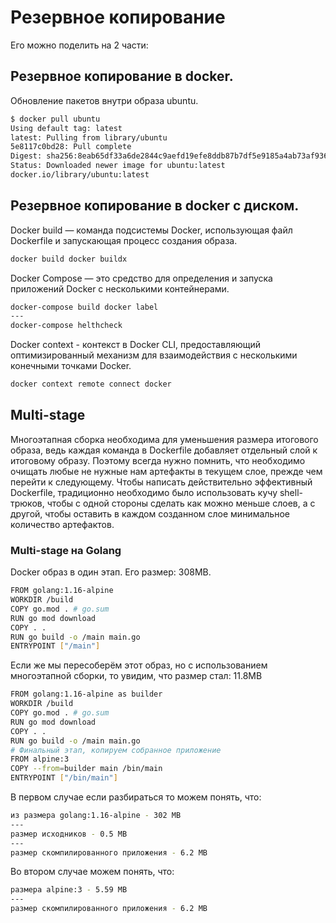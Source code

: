 # Резервное копирование

Его можно поделить на 2 части:

## Резервное копирование в docker.
Обновление пакетов внутри образа ubuntu.
```sh
$ docker pull ubuntu
Using default tag: latest
latest: Pulling from library/ubuntu
5e8117c0bd28: Pull complete 
Digest: sha256:8eab65df33a6de2844c9aefd19efe8ddb87b7df5e9185a4ab73af936225685bb
Status: Downloaded newer image for ubuntu:latest
docker.io/library/ubuntu:latest
```

## Резервное копирование в docker с диском.

Docker build — команда подсистемы Docker, использующая файл Dockerfile и запускающая процесс создания образа.
```sh
docker build docker buildx
```

Docker Compose — это средство для определения и запуска приложений Docker с несколькими контейнерами.
```sh
docker-compose build docker label
---
docker-compose helthcheck
```

Docker context - контекст в Docker CLI, предоставляющий оптимизированный механизм для взаимодействия с несколькими конечными точками Docker. 
```sh
docker context remote connect docker
```

## Multi-stage 

Многоэтапная сборка необходима для уменьшения размера итогового образа, ведь каждая команда в Dockerfile добавляет отдельный слой к 
итоговому образу. Поэтому  всегда нужно помнить, что необходимо очищать любые не нужные нам артефакты в текущем слое, прежде чем 
перейти к следующему. Чтобы написать действительно эффективный Dockerfile, традиционно необходимо было использовать кучу shell-трюков, 
чтобы с одной стороны сделать как можно меньше слоев, а с другой, чтобы оставить в каждом созданном слое минимальное количество артефактов.

### Multi-stage на Golang

Docker образ в один этап. Его размер: 308MB.
```sh
FROM golang:1.16-alpine
WORKDIR /build
COPY go.mod . # go.sum
RUN go mod download
COPY . .
RUN go build -o /main main.go
ENTRYPOINT ["/main"]
```

Если же мы пересоберём этот образ, но с использованием многоэтапной сборки, то увидим, что размер стал: 11.8MB
```sh
FROM golang:1.16-alpine as builder
WORKDIR /build
COPY go.mod . # go.sum
RUN go mod download
COPY . .
RUN go build -o /main main.go
# Финальный этап, копируем собранное приложение
FROM alpine:3
COPY --from=builder main /bin/main
ENTRYPOINT ["/bin/main"]
```

В первом случае если разбираться то можем понять, что:
```sh
из размера golang:1.16-alpine - 302 MB
---
размер исходников - 0.5 MB
---
размер скомпилированного приложения - 6.2 MB
```

Во втором случае можем понять, что: 
```sh
размера alpine:3 - 5.59 MB
---
размер скомпилированного приложения - 6.2 MB
```
